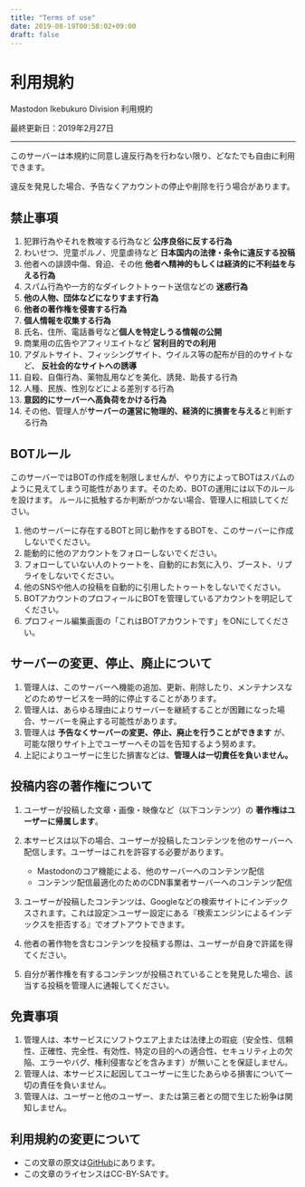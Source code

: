 ```yaml
---
title: "Terms of use"
date: 2019-08-19T00:58:02+09:00
draft: false
---
```


# 利用規約

Mastodon Ikebukuro Division 利用規約

最終更新日：2019年2月27日

-----

このサーバーは本規約に同意し違反行為を行わない限り、どなたでも自由に利用できます。

違反を発見した場合、予告なくアカウントの停止や削除を行う場合があります。

## 禁止事項

1. 犯罪行為やそれを教唆する行為など **公序良俗に反する行為**
1. わいせつ、児童ポルノ、児童虐待など **日本国内の法律・条令に違反する投稿**
1. 他者への誹謗中傷、脅迫、その他 **他者へ精神的もしくは経済的に不利益を与える行為**
1. スパム行為や一方的なダイレクトトゥート送信などの **迷惑行為**
1. **他の人物、団体などになりすます行為**
1. **他者の著作権を侵害する行為**
1. **個人情報を収集する行為**
1. 氏名、住所、電話番号など**個人を特定しうる情報の公開**
1. 商業用の広告やアフィリエイトなど **営利目的での利用**
1. アダルトサイト、フィッシングサイト、ウイルス等の配布が目的のサイトなど、 **反社会的なサイトへの誘導**
1. 自殺、自傷行為、薬物乱用などを美化、誘発、助長する行為
1. 人種、民族、性別などによる差別する行為
1. **意図的にサーバーへ高負荷をかける行為**
1. その他、管理人が**サーバーの運営に物理的、経済的に損害を与える**と判断する行為

## BOTルール

このサーバーではBOTの作成を制限しませんが、やり方によってBOTはスパムのように見えてしまう可能性があります。そのため、BOTの運用には以下のルールを設けます。
ルールに抵触するか判断がつかない場合、管理人に相談してください。

1. 他のサーバーに存在するBOTと同じ動作をするBOTを、このサーバーに作成しないでください。
1. 能動的に他のアカウントをフォローしないでください。
1. フォローしていない人のトゥートを、自動的にお気に入り、ブースト、リプライをしないでください。
1. 他のSNSや他人の投稿を自動的に引用したトゥートをしないでください。
1. BOTアカウントのプロフィールにBOTを管理しているアカウントを明記してください。
1. プロフィール編集画面の「これはBOTアカウントです」をONにしてください。

## サーバーの変更、停止、廃止について

1. 管理人は、このサーバーへ機能の追加、更新、削除したり、メンテナンスなどのためサービスを一時的に停止することがあります。
1. 管理人は、あらゆる理由によりサーバーを継続することが困難になった場合、サーバーを廃止する可能性があります。
1. 管理人は **予告なくサーバーの変更、停止、廃止を行うことができます** が、可能な限りサイト上でユーザーへその旨を告知するよう努めます。
1. 上記によりユーザーに生じた損害などは、**管理人は一切責任を負いません。**

## 投稿内容の著作権について

1. ユーザーが投稿した文章・画像・映像など（以下コンテンツ）の **著作権はユーザーに帰属します**。
1. 本サービスは以下の場合、ユーザーが投稿したコンテンツを他のサーバーへ配信します。ユーザーはこれを許容する必要があります。

    + Mastodonのコア機能による、他のサーバーへのコンテンツ配信
    + コンテンツ配信最適化のためのCDN事業者サーバーへのコンテンツ配信

1. ユーザーが投稿したコンテンツは、Googleなどの検索サイトにインデックスされます。これは設定＞ユーザー設定にある『検索エンジンによるインデックスを拒否する』でオプトアウトできます。
1. 他者の著作物を含むコンテンツを投稿する際は、ユーザーが自身で許諾を得てください。
1. 自分が著作権を有するコンテンツが投稿されていることを発見した場合、該当する投稿を管理人に通報してください。

## 免責事項

1. 管理人は、本サービスにソフトウエア上または法律上の瑕疵（安全性、信頼性、正確性、完全性、有効性、特定の目的への適合性、セキュリティ上の欠陥、エラーやバグ、権利侵害などを含みます）が無いことを保証しません。
1. 管理人は、本サービスに起因してユーザーに生じたあらゆる損害について一切の責任を負いません。
1. 管理人は、ユーザーと他のユーザー、または第三者との間で生じた紛争は関知しません。

## 利用規約の変更について

+ この文章の原文は[GitHub](https://github.com/ikebuku-ro/documentation/blob/master/docs/terms.md)にあります。
+ この文章のライセンスはCC-BY-SAです。
